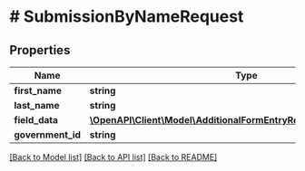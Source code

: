 # # SubmissionByNameRequest

## Properties

Name | Type | Description | Notes
------------ | ------------- | ------------- | -------------
**first_name** | **string** |  |
**last_name** | **string** |  |
**field_data** | [**\OpenAPI\Client\Model\AdditionalFormEntryResponseFieldDataInner[]**](AdditionalFormEntryResponseFieldDataInner.md) |  |
**government_id** | **string** |  | [optional]

[[Back to Model list]](../../README.md#models) [[Back to API list]](../../README.md#endpoints) [[Back to README]](../../README.md)
